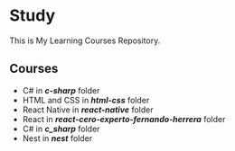 # Study

This is My Learning Courses Repository.

## Courses

- C# in **_c-sharp_** folder
- HTML and CSS in **_html-css_** folder
- React Native in **_react-native_** folder
- React in **_react-cero-experto-fernando-herrera_** folder
- C# in **_c_sharp_** folder
- Nest in **_nest_** folder

